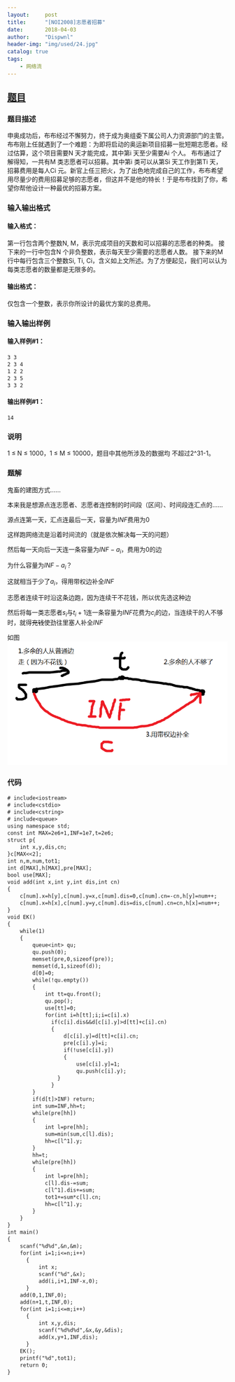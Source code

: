 ```yaml
---
layout:     post
title:      "[NOI2008]志愿者招募"
date:       2018-04-03
author:     "Dispwnl"
header-img: "img/used/24.jpg"
catalog: true
tags:
    - 网络流
---
```


## [题目](https://www.luogu.org/problemnew/show/P3980)
### 题目描述
申奥成功后，布布经过不懈努力，终于成为奥组委下属公司人力资源部门的主管。布布刚上任就遇到了一个难题：为即将启动的奥运新项目招募一批短期志愿者。经过估算，这个项目需要N 天才能完成，其中第i 天至少需要Ai 个人。 布布通过了解得知，一共有M 类志愿者可以招募。其中第i 类可以从第Si 天工作到第Ti 天，招募费用是每人Ci 元。新官上任三把火，为了出色地完成自己的工作，布布希望用尽量少的费用招募足够的志愿者，但这并不是他的特长！于是布布找到了你，希望你帮他设计一种最优的招募方案。

### 输入输出格式
#### 输入格式：
第一行包含两个整数N, M，表示完成项目的天数和可以招募的志愿者的种类。 接下来的一行中包含N 个非负整数，表示每天至少需要的志愿者人数。 接下来的M 行中每行包含三个整数Si, Ti, Ci，含义如上文所述。为了方便起见，我们可以认为每类志愿者的数量都是无限多的。

#### 输出格式：
仅包含一个整数，表示你所设计的最优方案的总费用。

### 输入输出样例
#### 输入样例#1：
```
3 3
2 3 4
1 2 2
2 3 5
3 3 2
```
#### 输出样例#1： 
```
14
```
### 说明
1 ≤ N ≤ 1000，1 ≤ M ≤ 10000，题目中其他所涉及的数据均 不超过2^31-1。

### 题解

鬼畜的建图方式……

本来我是想源点连志愿者、志愿者连控制的时间段（区间）、时间段连汇点的……

源点连第一天，汇点连最后一天，容量为$INF$费用为$0$

这样跑网络流是沿着时间流的（就是依次解决每一天的问题）

然后每一天向后一天连一条容量为$INF-a_i$，费用为$0$的边

为什么容量为$INF-a_i$？

这就相当于少了$a_i$，得用带权边补全$INF$

志愿者连续干时沿这条边跑，因为连续干不花钱，所以优先选这种边

然后将每一类志愿者$s_i$与$t_i+1$连一条容量为$INF$花费为$c_i$的边，当连续干的人不够时，就得~~充钱~~使劲往里塞人补全$INF$

如图
 ![](/img/study/zhiyuanzhezhaomu.png) 

### 代码
```
# include<iostream>
# include<cstdio>
# include<cstring>
# include<queue>
using namespace std;
const int MAX=2e6+1,INF=1e7,t=2e6;
struct p{
    int x,y,dis,cn;
}c[MAX<<2];
int n,m,num,tot1;
int d[MAX],h[MAX],pre[MAX];
bool use[MAX];
void add(int x,int y,int dis,int cn)
{
    c[num].x=h[y],c[num].y=x,c[num].dis=0,c[num].cn=-cn,h[y]=num++;
    c[num].x=h[x],c[num].y=y,c[num].dis=dis,c[num].cn=cn,h[x]=num++;
}
void EK()
{
    while(1)
    {
        queue<int> qu;
        qu.push(0);
        memset(pre,0,sizeof(pre));
        memset(d,1,sizeof(d));
        d[0]=0;
        while(!qu.empty())
        {
            int tt=qu.front();
            qu.pop();
            use[tt]=0;
            for(int i=h[tt];i;i=c[i].x)
              if(c[i].dis&&d[c[i].y]>d[tt]+c[i].cn)
              {
                  d[c[i].y]=d[tt]+c[i].cn;
                  pre[c[i].y]=i;
                  if(!use[c[i].y])
                  {
                      use[c[i].y]=1;
                      qu.push(c[i].y);
                }
              }
        }
        if(d[t]>INF) return;
        int sum=INF,hh=t;
        while(pre[hh])
        {
            int l=pre[hh];
            sum=min(sum,c[l].dis);
            hh=c[l^1].y;
        }
        hh=t;
        while(pre[hh])
        {
            int l=pre[hh];
            c[l].dis-=sum;
            c[l^1].dis+=sum;
            tot1+=sum*c[l].cn;
            hh=c[l^1].y;
        }
    }
}
int main()
{
    scanf("%d%d",&n,&m);
    for(int i=1;i<=n;i++)
      {
          int x;
          scanf("%d",&x);
          add(i,i+1,INF-x,0);
      }
    add(0,1,INF,0);
    add(n+1,t,INF,0);
    for(int i=1;i<=m;i++)
      {
          int x,y,dis;
          scanf("%d%d%d",&x,&y,&dis);
          add(x,y+1,INF,dis);
      }
    EK();
    printf("%d",tot1);
    return 0;
}
```
